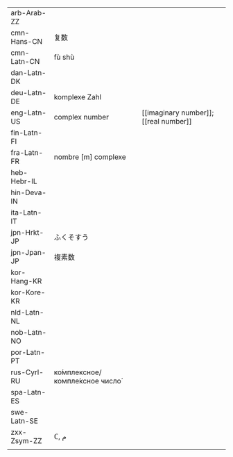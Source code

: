 | | | |
|-|-|-|
| arb-Arab-ZZ |  |  |
| cmn-Hans-CN | 复数 |  |
| cmn-Latn-CN | fù shù |  |
| dan-Latn-DK |  |  |
| deu-Latn-DE | komplexe Zahl |  |
| eng-Latn-US | complex number | [[imaginary number]]; [[real number]] |
| fin-Latn-FI |  |  |
| fra-Latn-FR | nombre [m] complexe |  |
| heb-Hebr-IL |  |  |
| hin-Deva-IN |  |  |
| ita-Latn-IT |  |  |
| jpn-Hrkt-JP | ふくそすう |  |
| jpn-Jpan-JP | 複素数 |  |
| kor-Hang-KR |  |  |
| kor-Kore-KR |  |  |
| nld-Latn-NL |  |  |
| nob-Latn-NO |  |  |
| por-Latn-PT |  |  |
| rus-Cyrl-RU | ко́мплексное/компле́ксное число́ |  |
| spa-Latn-ES |  |  |
| swe-Latn-SE |  |  |
| zxx-Zsym-ZZ | ℂ, م |  |
|  |  |  |
